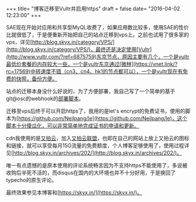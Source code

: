 +++
title= "博客迁移至Vultr并启用https"
draft = false
date= "2016-04-02 12:23:00"
+++

SAE现在开始对应用和共享型MyQL收费了，如果应用数比较多，使用SAE的性价比就很低了，于是便重新开始把自己的站点迁移到vps上。之前也试用了很多家的vps，详见[http://blog.skyx.in/category/VPS/](http://blog.skyx.in/category/VPS/)，最终还是决定使用[Vultr](http://www.vultr.com/?ref=6875759)东京节点，原因主要有几个，一个是vultr最低价套餐的内存较大一些，一个是vultr东京通过[微林](https://vnet.link/?rc=17569)中转速度不错（cn3、cn4、hk1的节点都可以），一个是vultr现在有免费的快照，备份方便。

站点的迁移本身没什么好说的，为了方便部署，我自己写了一个简单的基于git@osc的webhook的[部署脚本](http://blog.skyx.in/archives/158/)。

迁移至vps后终于可以开启https了，我用的是let's encrypt的免费证书，使用的脚本为[https://github.com/Neilpang/le](https://github.com/Neilpang/le)，这个脚本十分傻瓜化，可以非常简单地完成证书的申请和更新。

cdn我使用的是[又拍云](https://www.upyun.com/)，加入[又拍云联盟](https://www.upyun.com/zh/league.html)，也即在自己的网站上放上又拍云的图标和链接，就可以享受每月15G流量的免费额度，个人博客足够使用了，使用过程详见[http://blog.skyx.in/archives/202/](http://blog.skyx.in/archives/202/)。

唯一有点遗憾的是原本使用的评论系统畅言因为不支持https不能使用了，多说被收购后半死不活的，而disqus在国内的大环境也并不十分好用，于是换回了typecho的原生评论。

最终效果参见本博客和[https://skyx.in/](https://skyx.in/)。



